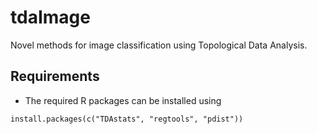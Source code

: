 # tdaImage

Novel methods for image classification using Topological Data Analysis.

## Requirements
* The required R packages can be installed using
```
install.packages(c("TDAstats", "regtools", "pdist"))
```

